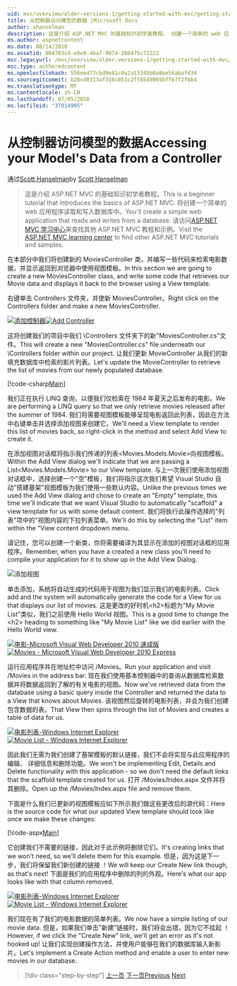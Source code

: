 ```yaml
---
uid: mvc/overview/older-versions-1/getting-started-with-mvc/getting-started-with-mvc-part5
title: 从控制器访问模型的数据 |Microsoft Docs
author: shanselman
description: 这是介绍 ASP.NET MVC 的基础知识初学者教程。 创建一个简单的 web 应用程序读取和写入数据库中。
ms.author: aspnetcontent
ms.date: 08/14/2010
ms.assetid: 004703cd-e0e9-4ba7-9974-1b0475c71222
msc.legacyurl: /mvc/overview/older-versions-1/getting-started-with-mvc/getting-started-with-mvc-part5
msc.type: authoredcontent
ms.openlocfilehash: 556eed77cbd9e81c0a2a1334bb0a8ee56abafd34
ms.sourcegitcommit: b28cd0313af316c051c2ff8549865bff67f2fbb4
ms.translationtype: MT
ms.contentlocale: zh-CN
ms.lasthandoff: 07/05/2018
ms.locfileid: "37814995"
---
```

<a name="accessing-your-models-data-from-a-controller"></a><span data-ttu-id="70b05-104">从控制器访问模型的数据</span><span class="sxs-lookup"><span data-stu-id="70b05-104">Accessing your Model's Data from a Controller</span></span>
====================
<span data-ttu-id="70b05-105">通过[Scott Hanselman](https://github.com/shanselman)</span><span class="sxs-lookup"><span data-stu-id="70b05-105">by [Scott Hanselman](https://github.com/shanselman)</span></span>

> <span data-ttu-id="70b05-106">这是介绍 ASP.NET MVC 的基础知识初学者教程。</span><span class="sxs-lookup"><span data-stu-id="70b05-106">This is a beginner tutorial that introduces the basics of ASP.NET MVC.</span></span> <span data-ttu-id="70b05-107">将创建一个简单的 web 应用程序读取和写入数据库中。</span><span class="sxs-lookup"><span data-stu-id="70b05-107">You'll create a simple web application that reads and writes from a database.</span></span> <span data-ttu-id="70b05-108">请访问[ASP.NET MVC 学习中心](../../../index.md)来查找其他 ASP.NET MVC 教程和示例。</span><span class="sxs-lookup"><span data-stu-id="70b05-108">Visit the [ASP.NET MVC learning center](../../../index.md) to find other ASP.NET MVC tutorials and samples.</span></span>


<span data-ttu-id="70b05-109">在本部分中我们将创建新的 MoviesController 类，并编写一些代码来检索电影数据，并显示返回到浏览器中使用视图模板。</span><span class="sxs-lookup"><span data-stu-id="70b05-109">In this section we are going to create a new MoviesController class, and write some code that retrieves our Movie data and displays it back to the browser using a View template.</span></span>

<span data-ttu-id="70b05-110">右键单击 Controllers 文件夹，并使新 MoviesController。</span><span class="sxs-lookup"><span data-stu-id="70b05-110">Right click on the Controllers folder and make a new MoviesController.</span></span>

<span data-ttu-id="70b05-111">[![添加控制器](getting-started-with-mvc-part5/_static/image2.png)](getting-started-with-mvc-part5/_static/image1.png)</span><span class="sxs-lookup"><span data-stu-id="70b05-111">[![Add Controller](getting-started-with-mvc-part5/_static/image2.png)](getting-started-with-mvc-part5/_static/image1.png)</span></span>

<span data-ttu-id="70b05-112">这将创建我们的项目中我们 \Controllers 文件夹下的新"MoviesController.cs"文件。</span><span class="sxs-lookup"><span data-stu-id="70b05-112">This will create a new "MoviesController.cs" file underneath our \Controllers folder within our project.</span></span> <span data-ttu-id="70b05-113">让我们更新 MovieController 从我们的新填充数据库中检索的影片列表。</span><span class="sxs-lookup"><span data-stu-id="70b05-113">Let's update the MovieController to retrieve the list of movies from our newly populated database.</span></span>

[!code-csharp[Main](getting-started-with-mvc-part5/samples/sample1.cs)]

<span data-ttu-id="70b05-114">我们正在执行 LINQ 查询，以便我们仅检索在 1984 年夏天之后发布的电影。</span><span class="sxs-lookup"><span data-stu-id="70b05-114">We are performing a LINQ query so that we only retrieve movies released after the summer of 1984.</span></span> <span data-ttu-id="70b05-115">我们将需要视图模板能够呈现电影返回此列表，因此在方法中右键单击并选择添加视图来创建它。</span><span class="sxs-lookup"><span data-stu-id="70b05-115">We'll need a View template to render this list of movies back, so right-click in the method and select Add View to create it.</span></span>

<span data-ttu-id="70b05-116">在添加视图对话框将指示我们传递的列表&lt;Movies.Models.Movie&gt;向视图模板。</span><span class="sxs-lookup"><span data-stu-id="70b05-116">Within the Add View dialog we'll indicate that we are passing a List&lt;Movies.Models.Movie&gt; to our View template.</span></span> <span data-ttu-id="70b05-117">与上一次我们使用添加视图对话框中，选择创建一个"空"模板，我们将指示这次我们希望 Visual Studio 自动"搭建基架"视图模板为我们使用一些默认内容。</span><span class="sxs-lookup"><span data-stu-id="70b05-117">Unlike the previous times we used the Add View dialog and chose to create an "Empty" template, this time we'll indicate that we want Visual Studio to automatically "scaffold" a view template for us with some default content.</span></span> <span data-ttu-id="70b05-118">我们将执行此操作选择的"列表"项中的"视图内容的下拉列表菜单。</span><span class="sxs-lookup"><span data-stu-id="70b05-118">We'll do this by selecting the "List" item within the "View content dropdown menu.</span></span>

<span data-ttu-id="70b05-119">请记住，您可以创建一个新类，你将需要编译为其显示在添加的视图对话框的应用程序。</span><span class="sxs-lookup"><span data-stu-id="70b05-119">Remember, when you have a created a new class you'll need to compile your application for it to show up in the Add View Dialog.</span></span>

![添加视图](getting-started-with-mvc-part5/_static/image3.png)

<span data-ttu-id="70b05-121">单击添加，系统将自动生成的代码用于视图为我们显示我们的电影列表。</span><span class="sxs-lookup"><span data-stu-id="70b05-121">Click add and the system will automatically generate the code for a View for us that displays our list of movies.</span></span> <span data-ttu-id="70b05-122">这是更改的好时机&lt;h2&gt;标题为"My Movie List"类似，我们之前使用 Hello World 视图。</span><span class="sxs-lookup"><span data-stu-id="70b05-122">This is a good time to change the &lt;h2&gt; heading to something like "My Movie List" like we did earlier with the Hello World view.</span></span>

<span data-ttu-id="70b05-123">[![电影-Microsoft Visual Web Developer 2010 速成版](getting-started-with-mvc-part5/_static/image5.png)](getting-started-with-mvc-part5/_static/image4.png)</span><span class="sxs-lookup"><span data-stu-id="70b05-123">[![Movies - Microsoft Visual Web Developer 2010 Express](getting-started-with-mvc-part5/_static/image5.png)](getting-started-with-mvc-part5/_static/image4.png)</span></span>

<span data-ttu-id="70b05-124">运行应用程序并在地址栏中访问 /Movies。</span><span class="sxs-lookup"><span data-stu-id="70b05-124">Run your application and visit /Movies in the address bar.</span></span> <span data-ttu-id="70b05-125">现在我们使用基本控制器中的查询从数据库检索数据并将数据返回到了解的有关电影的视图。</span><span class="sxs-lookup"><span data-stu-id="70b05-125">Now we've retrieved data from the database using a basic query inside the Controller and returned the data to a View that knows about Movies.</span></span> <span data-ttu-id="70b05-126">该视图然后旋转的电影列表，并会为我们创建包含数据的表。</span><span class="sxs-lookup"><span data-stu-id="70b05-126">That View then spins through the list of Movies and creates a table of data for us.</span></span>

<span data-ttu-id="70b05-127">[![电影列表-Windows Internet Explorer](getting-started-with-mvc-part5/_static/image7.png)](getting-started-with-mvc-part5/_static/image6.png)</span><span class="sxs-lookup"><span data-stu-id="70b05-127">[![Movie List - Windows Internet Explorer](getting-started-with-mvc-part5/_static/image7.png)](getting-started-with-mvc-part5/_static/image6.png)</span></span>

<span data-ttu-id="70b05-128">因此我们无需为我们创建了基架模板的默认链接，我们不会将实现与此应用程序的编辑、 详细信息和删除功能。</span><span class="sxs-lookup"><span data-stu-id="70b05-128">We won't be implementing Edit, Details and Delete functionality with this application - so we don't need the default links that the scaffold template created for us.</span></span> <span data-ttu-id="70b05-129">打开 /Movies/Index.aspx 文件并将其删除。</span><span class="sxs-lookup"><span data-stu-id="70b05-129">Open up the /Movies/Index.aspx file and remove them.</span></span>

<span data-ttu-id="70b05-130">下面是什么我们已更新的视图模板应如下所示我们做这些更改后的源代码：</span><span class="sxs-lookup"><span data-stu-id="70b05-130">Here is the source code for what our updated View template should look like once we make these changes:</span></span>

[!code-aspx[Main](getting-started-with-mvc-part5/samples/sample2.aspx)]

<span data-ttu-id="70b05-131">它创建我们不需要的链接，因此对于此示例将删除它们。</span><span class="sxs-lookup"><span data-stu-id="70b05-131">It's creating links that we won't need, so we'll delete them for this example.</span></span> <span data-ttu-id="70b05-132">但是，因为这是下一步，我们将保留我们新创建的链接 ！</span><span class="sxs-lookup"><span data-stu-id="70b05-132">We will keep our Create New link though, as that's next!</span></span> <span data-ttu-id="70b05-133">下面是我们的应用程序中删除的列的外观。</span><span class="sxs-lookup"><span data-stu-id="70b05-133">Here's what our app looks like with that column removed.</span></span>

<span data-ttu-id="70b05-134">[![电影列表-Windows Internet Explorer](getting-started-with-mvc-part5/_static/image9.png)](getting-started-with-mvc-part5/_static/image8.png)</span><span class="sxs-lookup"><span data-stu-id="70b05-134">[![Movie List - Windows Internet Explorer](getting-started-with-mvc-part5/_static/image9.png)](getting-started-with-mvc-part5/_static/image8.png)</span></span>

<span data-ttu-id="70b05-135">我们现在有了我们的电影数据的简单列表。</span><span class="sxs-lookup"><span data-stu-id="70b05-135">We now have a simple listing of our movie data.</span></span> <span data-ttu-id="70b05-136">但是，如果我们单击"新建"链接时，我们将会出错，因为它不挂起 ！</span><span class="sxs-lookup"><span data-stu-id="70b05-136">However, if we click the "Create New" link, we'll get an error as it's not hooked up!</span></span> <span data-ttu-id="70b05-137">让我们实现创建操作方法，并使用户能够在我们的数据库输入新影片。</span><span class="sxs-lookup"><span data-stu-id="70b05-137">Let's implement a Create Action method and enable a user to enter new movies in our database.</span></span>

> [!div class="step-by-step"]
> <span data-ttu-id="70b05-138">[上一页](getting-started-with-mvc-part4.md)
> [下一页](getting-started-with-mvc-part6.md)</span><span class="sxs-lookup"><span data-stu-id="70b05-138">[Previous](getting-started-with-mvc-part4.md)
[Next](getting-started-with-mvc-part6.md)</span></span>
